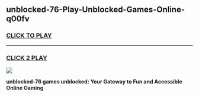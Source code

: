 
## unblocked-76-Play-Unblocked-Games-Online-q00fv
<h3>
<a href="https://premium76.site?title=unblocked-76&ref=25A">CLICK TO PLAY</a></h3>
<hr>

<h3>
<a href="https://premium76.site?title=unblocked-76&ref=25A">CLICK 2 PLAY</a>
  
</h3>

<a href="https://premium76.site?title=unblocked-76&ref=25A"><img src="https://clearcache.store/games.png"></a>


**unblocked-76 games unblocked: Your Gateway to Fun and Accessible Online Gaming**
